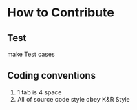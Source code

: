 How to Contribute
=================

Test
----
make Test cases


Coding conventions
------------------
1. 1 tab is 4 space
2. All of source code style obey K&R Style
